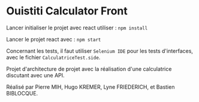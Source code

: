 # Ouistiti Calculator Front

Lancer initialiser le projet avec react utiliser : `npm install`

Lancer le projet react avec : `npm start`

Concernant les tests, il faut utiliser `Selenium IDE` pour les tests d'interfaces, avec le fichier `CalculatriceTest.side`.

Projet d'architecture de projet avec la réalisation d'une calculatrice discutant avec une API.

Réalisé par Pierre MIH, Hugo KREMER, Lyne FRIEDERICH, et Bastien BIBLOCQUE.
